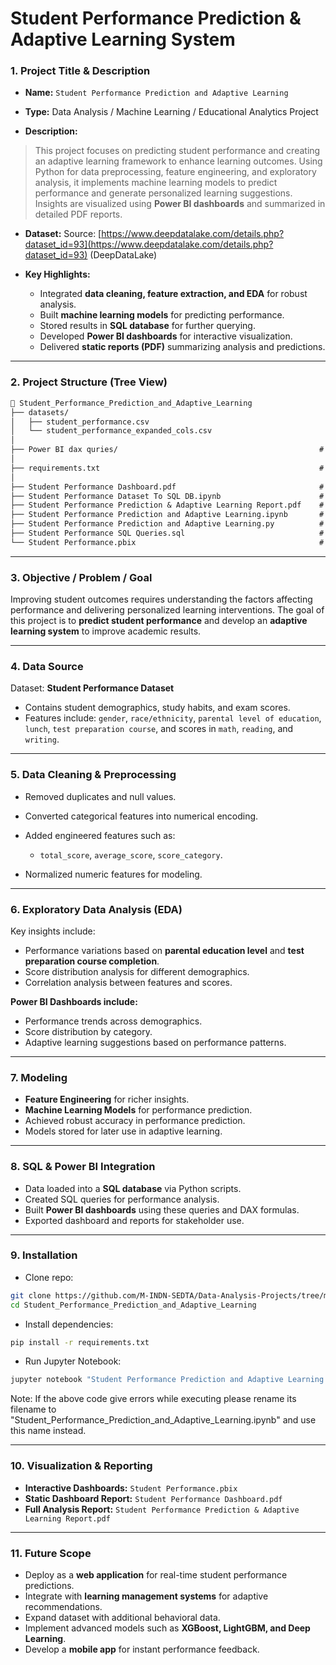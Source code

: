 # Student Performance Prediction & Adaptive Learning System

### 1. **Project Title & Description**

* **Name:** `Student Performance Prediction and Adaptive Learning`

* **Type:** Data Analysis / Machine Learning / Educational Analytics Project

* **Description:**

> This project focuses on predicting student performance and creating an adaptive learning framework to enhance learning outcomes. Using Python for data preprocessing, feature engineering, and exploratory analysis, it implements machine learning models to predict performance and generate personalized learning suggestions. Insights are visualized using **Power BI dashboards** and summarized in detailed PDF reports.

* **Dataset:**
  Source: [https://www.deepdatalake.com/details.php?dataset_id=93](https://www.deepdatalake.com/details.php?dataset_id=93)
  (DeepDataLake)

* **Key Highlights:**

  * Integrated **data cleaning, feature extraction, and EDA** for robust analysis.
  * Built **machine learning models** for predicting performance.
  * Stored results in **SQL database** for further querying.
  * Developed **Power BI dashboards** for interactive visualization.
  * Delivered **static reports (PDF)** summarizing analysis and predictions.

---

### 2. **Project Structure (Tree View)**

```markdown
📂 Student_Performance_Prediction_and_Adaptive_Learning
├── datasets/
│   ├── student_performance.csv
│   └── student_performance_expanded_cols.csv
│
├── Power BI dax quries/                                             # DAX queries for Power BI dashboard
│
├── requirements.txt                                                 # Python dependencies
│
├── Student Performance Dashboard.pdf                                # PDF report of dashboard
├── Student Performance Dataset To SQL DB.ipynb                      # Notebook to load dataset into SQL DB
├── Student Performance Prediction & Adaptive Learning Report.pdf    # Full project report
├── Student Performance Prediction and Adaptive Learning.ipynb       # Jupyter Notebook
├── Student Performance Prediction and Adaptive Learning.py          # Python script version
├── Student Performance SQL Queries.sql                              # SQL queries for analysis
└── Student Performance.pbix                                         # Power BI dashboard
```

---

### 3. **Objective / Problem / Goal**

Improving student outcomes requires understanding the factors affecting performance and delivering personalized learning interventions.
The goal of this project is to **predict student performance** and develop an **adaptive learning system** to improve academic results.

---

### 4. **Data Source**

Dataset: **Student Performance Dataset**

* Contains student demographics, study habits, and exam scores.
* Features include: `gender`, `race/ethnicity`, `parental level of education`, `lunch`, `test preparation course`, and scores in `math`, `reading`, and `writing`.

---

### 5. **Data Cleaning & Preprocessing**

* Removed duplicates and null values.
* Converted categorical features into numerical encoding.
* Added engineered features such as:

  * `total_score`, `average_score`, `score_category`.
* Normalized numeric features for modeling.

---

### 6. **Exploratory Data Analysis (EDA)**

Key insights include:

* Performance variations based on **parental education level** and **test preparation course completion**.
* Score distribution analysis for different demographics.
* Correlation analysis between features and scores.

**Power BI Dashboards include:**

* Performance trends across demographics.
* Score distribution by category.
* Adaptive learning suggestions based on performance patterns.

---

### 7. **Modeling**

* **Feature Engineering** for richer insights.
* **Machine Learning Models** for performance prediction.
* Achieved robust accuracy in performance prediction.
* Models stored for later use in adaptive learning.

---

### 8. **SQL & Power BI Integration**

* Data loaded into a **SQL database** via Python scripts.
* Created SQL queries for performance analysis.
* Built **Power BI dashboards** using these queries and DAX formulas.
* Exported dashboard and reports for stakeholder use.

---

### 9. **Installation**

* Clone repo:

```bash
git clone https://github.com/M-INDN-SEDTA/Data-Analysis-Projects/tree/main/Student_Performance_Prediction_and_Adaptive_Learning
cd Student_Performance_Prediction_and_Adaptive_Learning
```

* Install dependencies:

```bash
pip install -r requirements.txt
```

* Run Jupyter Notebook:

```bash
jupyter notebook "Student Performance Prediction and Adaptive Learning.ipynb"
```
Note: If the above code give errors while executing please rename its filename to "Student_Performance_Prediction_and_Adaptive_Learning.ipynb"
and use this name instead.

---

### 10. **Visualization & Reporting**

* **Interactive Dashboards:** `Student Performance.pbix`
* **Static Dashboard Report:** `Student Performance Dashboard.pdf`
* **Full Analysis Report:** `Student Performance Prediction & Adaptive Learning Report.pdf`

---

### 11. **Future Scope**

* Deploy as a **web application** for real-time student performance predictions.
* Integrate with **learning management systems** for adaptive recommendations.
* Expand dataset with additional behavioral data.
* Implement advanced models such as **XGBoost, LightGBM, and Deep Learning**.
* Develop a **mobile app** for instant performance feedback.

